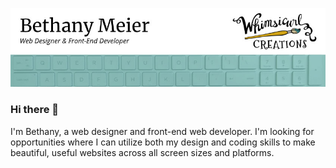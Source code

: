 [![Header](https://raw.githubusercontent.com/whimsicurl-creations/whimsicurl-creations/main/img/github-header.jpg?token=AKCES7G2Y3WVZCHLYSQCXZ3AF2KI2)](whimsicurlcreations.com/)

### Hi there 👋

I'm Bethany, a web designer and front-end web developer.  I'm looking for opportunities where I can utilize both my design and coding skills to make beautiful, useful websites across all screen sizes and platforms.

<!--
**whimsicurl-creations/whimsicurl-creations** is a ✨ _special_ ✨ repository because its `README.md` (this file) appears on your GitHub profile.

Here are some ideas to get you started:

- 🔭 I’m currently working on ...
- 🌱 I’m currently learning ...
- 👯 I’m looking to collaborate on ...
- 🤔 I’m looking for help with ...
- 💬 Ask me about ...
- 📫 How to reach me: ...
- 😄 Pronouns: ...
- ⚡ Fun fact: ...
-->
